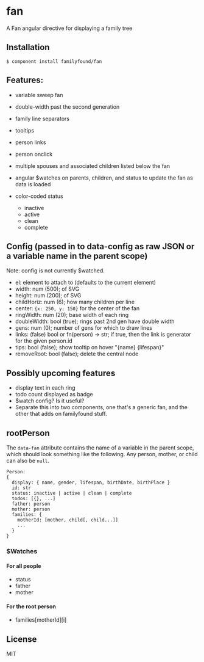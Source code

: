 
# fan

  A Fan angular directive for displaying a family tree

## Installation

    $ component install familyfound/fan

## Features:

- variable sweep fan
- double-width past the second generation
- family line separators
- tooltips
- person links
- person onclick
- multiple spouses and associated children listed below the fan
- angular $watches on parents, children, and status to update the fan as data
  is loaded
- color-coded status

  - inactive
  - active
  - clean
  - complete

## Config (passed in to data-config as raw JSON or a variable name in the parent scope)
Note: config is not currently $watched.

- el: element to attach to (defaults to the current element)
- width: num (500); of SVG
- height: num (200); of SVG
- childHoriz: num (6); how many children per line
- center: `{x: 250, y: 150}` for the center of the fan
- ringWidth: num (20); base width of each ring
- doubleWidth: bool (true); rings past 2nd gen have double width
- gens: num (0); number of gens for which to draw lines
- links: (false) bool or fn(person) -> str; if true, then the link is generator for the given person.id
- tips: bool (false); show tooltip on hover "{name} {lifespan}"
- removeRoot: bool (false); delete the central node

## Possibly upcoming features

- display text in each ring
- todo count displayed as badge
- $watch config? Is it useful?
- Separate this into two components, one that's a generic fan, and the other
  that adds on familyfound stuff.

## rootPerson

The `data-fan` attribute contains the name of a variable in the parent scope,
which should look something like the following. Any person, mother, or child
can also be `null`.

    Person:
    {
      display: { name, gender, lifespan, birthDate, birthPlace }
      id: str
      status: inactive | active | clean | complete
      todos: [{}, ...]
      father: person
      mother: person
      families: {
        motherId: [mother, child[, child...]]
        ...
      }
    }

### $Watches

#### For all people
- status
- father
- mother

#### For the root person
- families[motherId][i]

## License

  MIT
